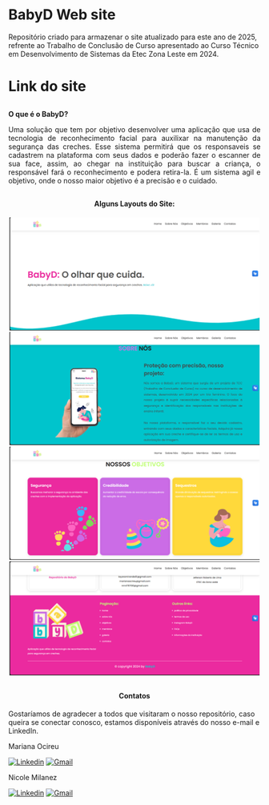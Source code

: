 # BabyD Web site

Repositório criado para armazenar o site atualizado para este ano de 2025, refrente ao Trabalho de Conclusão de Curso apresentado ao Curso Técnico em Desenvolvimento de Sistemas da Etec Zona Leste em 2024.
##

# Link do site


##

<div align="justify">
  
**O que é o BabyD?**

Uma solução que tem por objetivo desenvolver uma aplicação que usa de tecnologia de reconhecimento facial para auxilixar na manutenção da segurança das creches. Esse sistema permitirá que os responsaveis se cadastrem na plataforma com seus dados e poderão fazer o escanner de sua face, assim, ao chegar na instituição para buscar a criança, o responsável fará o reconhecimento e podera retira-la. É um sistema agil e objetivo, onde o nosso maior objetivo é a precisão e o cuidado.

</div>

##

<div align="center">
  
  <h4>Alguns Layouts do Site:</h4>
  <img width="500" src="https://github.com/marisouza31/BabyDSite/blob/main/wireframes/home.png"><br>
  <img width="500" src="https://github.com/marisouza31/BabyDSite/blob/main/wireframes/sobrenos.png"><br>
  <img width="500" src="https://github.com/marisouza31/BabyDSite/blob/main/wireframes/objetivos.png"><br>
  <img width="500" src="https://github.com/marisouza31/BabyDSite/blob/main/wireframes/footer.png"><br>
</div>

##

<div align="center">
  
  <h4>Contatos</h4>
  
</div>

Gostaríamos de agradecer a todos que visitaram o nosso repositório, caso queira se conectar conosco, estamos disponíveis através do nosso e-mail e LinkedIn.

Mariana Ocireu

[![Linkedin](https://img.shields.io/badge/LinkedIn-%230077B5?style=for-the-badge&logo=linkedin&logoColor=white)](https://www.linkedin.com/in/mariana-ocireu-61aa722b3/?)
[![Gmail](https://img.shields.io/badge/Gmail-D14836?style=for-the-badge&logo=gmail&logoColor=white)](mailto:marianaocireu@gmail.com)

Nicole Milanez

[![Linkedin](https://img.shields.io/badge/LinkedIn-%230077B5?style=for-the-badge&logo=linkedin&logoColor=white)](https://www.linkedin.com/in/nicole-milanez-127a16288/?)
[![Gmail](https://img.shields.io/badge/Gmail-D14836?style=for-the-badge&logo=gmail&logoColor=white)](mailto:nm4797100@gmail.com)
